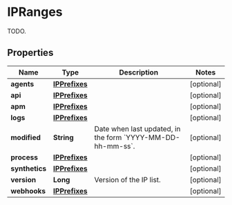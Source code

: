 

# IPRanges

TODO.
## Properties

Name | Type | Description | Notes
------------ | ------------- | ------------- | -------------
**agents** | [**IPPrefixes**](IPPrefixes.md) |  |  [optional]
**api** | [**IPPrefixes**](IPPrefixes.md) |  |  [optional]
**apm** | [**IPPrefixes**](IPPrefixes.md) |  |  [optional]
**logs** | [**IPPrefixes**](IPPrefixes.md) |  |  [optional]
**modified** | **String** | Date when last updated, in the form &#x60;YYYY-MM-DD-hh-mm-ss&#x60;. |  [optional]
**process** | [**IPPrefixes**](IPPrefixes.md) |  |  [optional]
**synthetics** | [**IPPrefixes**](IPPrefixes.md) |  |  [optional]
**version** | **Long** | Version of the IP list. |  [optional]
**webhooks** | [**IPPrefixes**](IPPrefixes.md) |  |  [optional]



